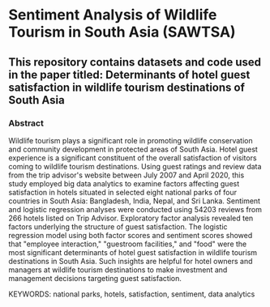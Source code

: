 # Sentiment Analysis of Wildlife Tourism in South Asia (SAWTSA)

## This repository contains datasets and code used in the paper titled: Determinants of hotel guest satisfaction in wildlife tourism destinations of South Asia 
### Abstract
Wildlife tourism plays a significant role in promoting wildlife conservation and community development in protected areas of South Asia. Hotel guest experience is a significant constituent of the overall satisfaction of visitors coming to wildlife tourism destinations. Using guest ratings and review data from the trip advisor's website between July 2007 and April 2020, this study employed big data analytics to examine factors affecting guest satisfaction in hotels situated in selected eight national parks of four countries in South Asia: Bangladesh, India, Nepal, and Sri Lanka. Sentiment and logistic regression analyses were conducted using 54203 reviews from 266 hotels listed on Trip Advisor. Exploratory factor analysis revealed ten factors underlying the structure of guest satisfaction. The logistic regression model using both factor scores and sentiment scores showed that "employee interaction," "guestroom facilities," and "food" were the most significant determinants of hotel guest satisfaction in wildlife tourism destinations in South Asia. Such insights are helpful for hotel owners and managers at wildlife tourism destinations to make investment and management decisions targeting guest satisfaction.

KEYWORDS: national parks, hotels, satisfaction, sentiment, data analytics

